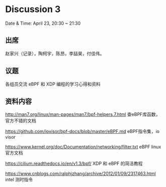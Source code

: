 # Discussion 3

Date & Time: April 23, 20:30 ~ 21:30

## 出席

赵家兴（记录），陶柯宇，陈昂，李喆昊，付佳伟。

## 议题

各组员交流 eBPF 和 XDP 编程的学习心得和资料

## 资料内容

http://man7.org/linux/man-pages/man7/bpf-helpers.7.html 查eBPF库函数，官方不错的文档

https://github.com/iovisor/bpf-docs/blob/master/eBPF.md eBPF指令集，io visor

https://www.kernel.org/doc/Documentation/networking/filter.txt eBPF linux官方文档

https://cilium.readthedocs.io/en/v1.3/bpf/ XDP 和 eBPF 的简洁教程

https://www.cnblogs.com/ralphjzhang/archive/2012/01/09/2317463.html intel 测时指令

